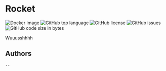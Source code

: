 # Rocket
![Docker image](https://github.com/Tutu-Inc/Rocket/actions/workflows/docker-image.yml/badge.svg)
![GitHub top language](https://img.shields.io/github/languages/top/Tutu-Inc/Rocket?color=A07&label=Top%20Language%20&logo=C%2B%2B)
![GitHub license](https://img.shields.io/github/license/tutu-inc/rocket?label=License)
![GitHub issues](https://img.shields.io/github/issues/tutu-inc/rocket?label=Issues)
![GitHub code size in bytes](https://img.shields.io/github/languages/code-size/tutu-inc/rocket?label=Size)

Wuuusshhhh

## Authors
```
--
```
